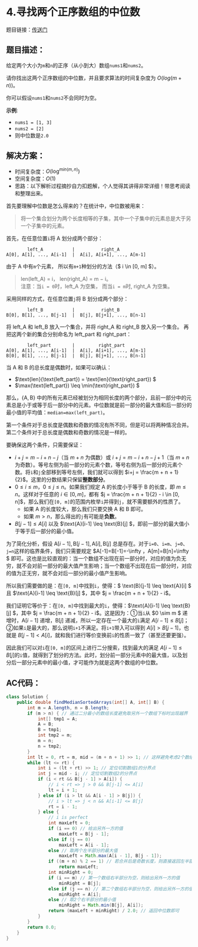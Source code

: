 # 4.寻找两个正序数组的中位数
题目链接：[传送门](https://leetcode-cn.com/problems/median-of-two-sorted-arrays/)

## 题目描述：
给定两个大小为`m`和`n`的正序（从小到大）数组`nums1`和`nums2`。

请你找出这两个正序数组的中位数，并且要求算法的时间复杂度为 $O(log(m + n))$。

你可以假设`nums1`和`nums2`不会同时为空。

**示例**:

- `nums1 = [1, 3]`
- `nums2 = [2]`
- 则中位数是`2.0`

## 解决方案：
- 时间复杂度：$O(\log^{min(m,n)})$
- 空间复杂度：$O(1)$
- 思路：以下解析过程摘抄自力扣题解，个人觉得其讲得非常详细！带思考阅读和整理出来。

首先要理解中位数是怎么得来的？在统计中，中位数被用来：

> 将一个集合划分为两个长度相等的子集，其中一个子集中的元素总是大于另一个子集中的元素。  

首先，在任意位置`i`将 $\text{A}$ 划分成两个部分：
```
        left_A           |          right_A
A[0], A[1], ..., A[i-1]  |  A[i], A[i+1], ..., A[m-1]
```
由于 $\text{A}$ 中有`m`个元素， 所以有`m+1`种划分的方法（$ i \in [0, m] $）。

> len(left_A) = i， len(right_A) = m − i。<br>
注意：当`i = 0`时，$\text{left\_A}$ 为空集， 而当`i = m`时, $\text{right\_A}$ 为空集。

采用同样的方式，在任意位置`j`将 $\text{B}$ 划分成两个部分：
```
        left_B           |          right_B
B[0], B[1], ..., B[j-1]  |  B[j], B[j+1], ..., B[n-1]
```
将 $\text{left\_A}$ 和 $\text{left\_B}$ 放入一个集合，并将 $\text{right\_A}$ 和 $\text{right\_B}$ 放入另一个集合。 再把这两个新的集合分别命名为 $\text{left\_part}$ 和 $\text{right\_part}$：
```
        left_part        |         right_part
A[0], A[1], ..., A[i-1]  |  A[i], A[i+1], ..., A[m-1]
B[0], B[1], ..., B[j-1]  |  B[j], B[j+1], ..., B[n-1]
```
当 $\text{A}$ 和 $\text{B}$ 的总长度是偶数时，如果可以确认：
- $\text{len}(\text{left\_part}) = \text{len}(\text{right\_part}) $
- $\max(\text{left\_part}) \leq \min(\text{right\_part}) $

那么，$\{\text{A}, \text{B}\}$ 中的所有元素已经被划分为相同长度的两个部分，且前一部分中的元素总是小于或等于后一部分中的元素。中位数就是前一部分的最大值和后一部分的最小值的平均值：`median=max(left_part)`。

第一个条件对于总长度是偶数和奇数的情况有所不同，但是可以将两种情况合并。第二个条件对于总长度是偶数和奇数的情况是一样的。

要确保这两个条件，只需要保证：
- $i+j=m−i+n−j$（当 $m+n$ 为偶数）或 $i + j = m - i + n - j + 1$（当 $m+n$ 为奇数）。等号左侧为前一部分的元素个数，等号右侧为后一部分的元素个数。将`i`和`j`全部移到等号左侧，我们就可以得到 $i+j = \frac{m + n + 1}{2}$。这里的分数结果只保留**整数部分**。
- $0 \leq i \leq m$，$0 \leq j \leq n$。如果我们规定 $\text{A}$ 的长度小于等于 $\text{B}$ 的长度，即 $m \leq n$。这样对于任意的 $i \in [0, m]$，都有 $j = \frac{m + n + 1}{2} - i \in [0, n]$，那么我们在`[0, m]`的范围内枚举`i`并得到`j`，就不需要额外的性质了。
    - 如果 $\text{A}$ 的长度较大，那么我们只要交换 $\text{A}$ 和 $\text{B}$ 即可。
    - 如果 $m > n$，那么得出的`j`有可能是**负数**。
- $B[j−1] \leq A[i]$ 以及 $\text{A}[i-1] \leq \text{B}[j] $，即前一部分的最大值小于等于后一部分的最小值。

为了简化分析，假设 $\text{A}[i-1], \text{B}[j-1], \text{A}[i], \text{B}[j]$ 总是存在。对于`i=0`、`i=m`、`j=0`、`j=n`这样的临界条件，我们只需要规定 $A[-1]=B[-1]=-\infty $，$A[m]=B[n]=\infty $ 即可。这也是比较直观的：当一个数组不出现在前一部分时，对应的值为负无穷，就不会对前一部分的最大值产生影响；当一个数组不出现在后一部分时，对应的值为正无穷，就不会对后一部分的最小值产生影响。

所以我们需要做的是：在`[0, m]`中找到`i`，使得：$ \text{B}[j-1] \leq \text{A}[i] $ 且 $\text{A}[i-1] \leq \text{B}[j] $，其中 $j = \frac{m + n + 1}{2} - i$。

我们证明它等价于：在`[0, m]`中找到最大的`i`，使得：$\text{A}[i-1] \leq \text{B}[j] $，其中 $j = \frac{m + n + 1}{2} - i$。这是因为：①当`i`从 $0 \sim m $ 递增时，$\text{A}[i-1]$ 递增，$\text{B}[j]$ 递减，所以一定存在一个最大的`i`满足 $A[i-1] \leq B[j]$；②如果`i`是最大的，那么说明`i+1`不满足。将`i+1`带入可以得到 $A[i] > B[j-1]$，也就是 $B[j - 1] < A[i]$，就和我们进行等价变换前`i`的性质一致了（甚至还要更强）。

因此我们可以对`i`在`[0, m]`的区间上进行二分搜索，找到最大的满足 $A[i-1] \leq B[j]$的`i`值，就得到了划分的方法。此时，划分前一部分元素中的最大值，以及划分后一部分元素中的最小值，才可能作为就是这两个数组的中位数。

## AC代码：
```java
class Solution {
	public double findMedianSortedArrays(int[] A, int[] B) {
		int m = A.length, n = B.length;
		if (m > n) { // 通过二分最小的数组长度避免取另外一个数组下标时出现越界
			int[] tmp1 = A;
			A = B;
			B = tmp1;
			int tmp2 = m;
			m = n;
			n = tmp2;
		}
		int lt = 0, rt = m, mid = (m + n + 1) >> 1; // 这样避免考虑2个数组长度之和的奇偶性，使得左半部分的长度最多比右半部分多一个元素
		while (lt <= rt) {
			int i = (lt + rt) >> 1; // 定位切割数组1的分界点
			int j = mid - i; // 定位切割数组2的分界点
			if (i < rt && B[j - 1] > A[i]) {
				// i < rt => j > 0 && B[j-1] <= A[i]
				lt = i + 1;
			} else if (i > lt && A[i - 1] > B[j]) {
				// i > lt => j < n && A[i-1] <= B[j]
				rt = i - 1;
			} else {
				// i is perfect
				int maxLeft = 0;
				if (i == 0) // 给出另外一方的值
					maxLeft = B[j - 1];
				else if (j == 0)
					maxLeft = A[i - 1];
				else // 取两个左半部分的最大值
					maxLeft = Math.max(A[i - 1], B[j - 1]);
				if ((m + n) % 2 == 1) // 若合并后是奇数长度，则直接返回左半部分的最大值
					return maxLeft;
				int minRight = 0;
				if (i == m) // 第一个数组右半部分为空，则给出另外一方的值
					minRight = B[j];
				else if (j == n) // 第二个数组右半部分为空，则给出另外一方的值
					minRight = A[i];
				else // 取2个右半部分的最小值
					minRight = Math.min(B[j], A[i]);
				return (maxLeft + minRight) / 2.0; // 返回中位数即可
			}
		}
		return 0.0;
	}
}
```